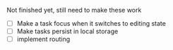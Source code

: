 Not finished yet, still need to make these work

- [ ] Make a task focus when it switches to editing state
- [ ] Make tasks persist in local storage
- [ ] implement routing
